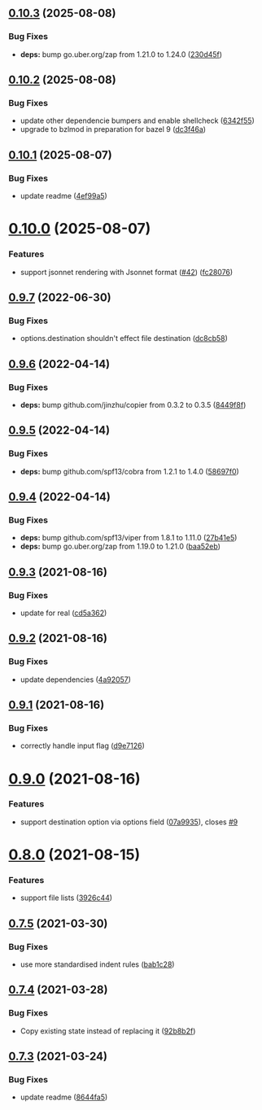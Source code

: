 ## [0.10.3](https://github.com/russell/stately/compare/v0.10.2...v0.10.3) (2025-08-08)


### Bug Fixes

* **deps:** bump go.uber.org/zap from 1.21.0 to 1.24.0 ([230d45f](https://github.com/russell/stately/commit/230d45f1bde2bbdf74f162d71a30618493f7d22d))

## [0.10.2](https://github.com/russell/stately/compare/v0.10.1...v0.10.2) (2025-08-08)


### Bug Fixes

* update other dependencie bumpers and enable shellcheck ([6342f55](https://github.com/russell/stately/commit/6342f55d5eb92498c10be1ea02547748914aabb0))
* upgrade to bzlmod in preparation for bazel 9 ([dc3f46a](https://github.com/russell/stately/commit/dc3f46a0f62714e8a33c0dfb36f38198fffed667))

## [0.10.1](https://github.com/russell/stately/compare/v0.10.0...v0.10.1) (2025-08-07)


### Bug Fixes

* update readme ([4ef99a5](https://github.com/russell/stately/commit/4ef99a54617c89b546bc2c5cf838775c29b5cae7))

# [0.10.0](https://github.com/russell/stately/compare/v0.9.7...v0.10.0) (2025-08-07)


### Features

* support jsonnet rendering with Jsonnet format ([#42](https://github.com/russell/stately/issues/42)) ([fc28076](https://github.com/russell/stately/commit/fc2807697d5c2157e3756e12db72f607c1f065b1))

## [0.9.7](https://github.com/russell/stately/compare/v0.9.6...v0.9.7) (2022-06-30)


### Bug Fixes

* options.destination shouldn't effect file destination ([dc8cb58](https://github.com/russell/stately/commit/dc8cb586e6decbfb33125e37d8e3cf8541843d3e))

## [0.9.6](https://github.com/russell/stately/compare/v0.9.5...v0.9.6) (2022-04-14)


### Bug Fixes

* **deps:** bump github.com/jinzhu/copier from 0.3.2 to 0.3.5 ([8449f8f](https://github.com/russell/stately/commit/8449f8fda74bca02f4b1b848d307aab6eaee61d3))

## [0.9.5](https://github.com/russell/stately/compare/v0.9.4...v0.9.5) (2022-04-14)


### Bug Fixes

* **deps:** bump github.com/spf13/cobra from 1.2.1 to 1.4.0 ([58697f0](https://github.com/russell/stately/commit/58697f06bf591a6e726259f3a4e85f4a36fa16a3))

## [0.9.4](https://github.com/russell/stately/compare/v0.9.3...v0.9.4) (2022-04-14)


### Bug Fixes

* **deps:** bump github.com/spf13/viper from 1.8.1 to 1.11.0 ([27b41e5](https://github.com/russell/stately/commit/27b41e5f25d9787f8bf7e970a17f76806ccbddb6))
* **deps:** bump go.uber.org/zap from 1.19.0 to 1.21.0 ([baa52eb](https://github.com/russell/stately/commit/baa52eb8a03d4bc0877d935bb214c8a9fc3c660e))

## [0.9.3](https://github.com/russell/stately/compare/v0.9.2...v0.9.3) (2021-08-16)


### Bug Fixes

* update for real ([cd5a362](https://github.com/russell/stately/commit/cd5a3621f519e1e5bb28f3069330079ef036b217))

## [0.9.2](https://github.com/russell/stately/compare/v0.9.1...v0.9.2) (2021-08-16)


### Bug Fixes

* update dependencies ([4a92057](https://github.com/russell/stately/commit/4a920570fb15776872ca79677cb360870ecc800d))

## [0.9.1](https://github.com/russell/stately/compare/v0.9.0...v0.9.1) (2021-08-16)


### Bug Fixes

* correctly handle input flag ([d9e7126](https://github.com/russell/stately/commit/d9e7126cf76cfdc5cf58c684d00460fe1f5357ac))

# [0.9.0](https://github.com/russell/stately/compare/v0.8.0...v0.9.0) (2021-08-16)


### Features

* support destination option via options field ([07a9935](https://github.com/russell/stately/commit/07a99355845a20a5082b650fed5aa9ff0e22ee36)), closes [#9](https://github.com/russell/stately/issues/9)

# [0.8.0](https://github.com/russell/stately/compare/v0.7.5...v0.8.0) (2021-08-15)


### Features

* support file lists ([3926c44](https://github.com/russell/stately/commit/3926c449d4ad9ed59c7ea5cd4c9dd05172d67f58))

## [0.7.5](https://github.com/russell/stately/compare/v0.7.4...v0.7.5) (2021-03-30)


### Bug Fixes

* use more standardised indent rules ([bab1c28](https://github.com/russell/stately/commit/bab1c28f08e004250ff47b6abef30065570bbcc2))

## [0.7.4](https://github.com/russell/stately/compare/v0.7.3...v0.7.4) (2021-03-28)


### Bug Fixes

* Copy existing state instead of replacing it ([92b8b2f](https://github.com/russell/stately/commit/92b8b2f538f9799169ee7e04ff27095589fc2a78))

## [0.7.3](https://github.com/russell/stately/compare/v0.7.2...v0.7.3) (2021-03-24)


### Bug Fixes

* update readme ([8644fa5](https://github.com/russell/stately/commit/8644fa5dc39c56c474b8efa8464efe1a5fc1a73b))
